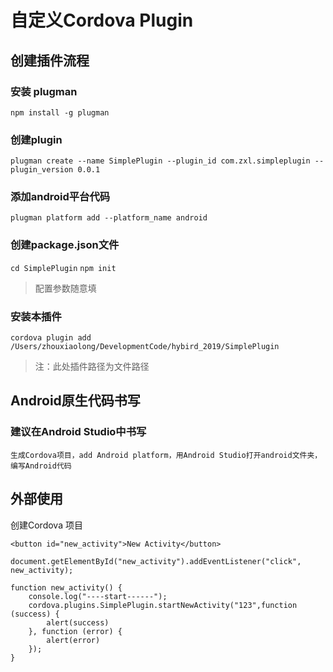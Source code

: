 # 自定义Cordova Plugin

## 创建插件流程
### 安装 plugman
`npm install -g plugman`

### 创建plugin
`plugman create --name SimplePlugin --plugin_id com.zxl.simpleplugin --plugin_version 0.0.1`

### 添加android平台代码

`plugman platform add --platform_name android `

### 创建package.json文件
`cd SimplePlugin`
`npm init`

> 配置参数随意填

### 安装本插件
`cordova plugin add /Users/zhouxiaolong/DevelopmentCode/hybird_2019/SimplePlugin`

>注：此处插件路径为文件路径

## Android原生代码书写
### 建议在Android Studio中书写
    生成Cordova项目，add Android platform，用Android Studio打开android文件夹，编写Android代码

## 外部使用

创建Cordova 项目

```
<button id="new_activity">New Activity</button>
```

```
document.getElementById("new_activity").addEventListener("click", new_activity);

function new_activity() {
    console.log("----start------");
    cordova.plugins.SimplePlugin.startNewActivity("123",function (success) {
        alert(success)
    }, function (error) {
        alert(error)
    });
}
```

